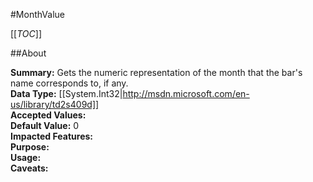 #MonthValue

[[_TOC_]]

##About

**Summary:**  Gets the numeric representation of the month that the bar's name corresponds to, if any.   
**Data Type:** [[System.Int32|http://msdn.microsoft.com/en-us/library/td2s409d]]  
**Accepted Values:**   
**Default Value:** 0  
**Impacted Features:**   
**Purpose:**   
**Usage:**   
**Caveats:**   


